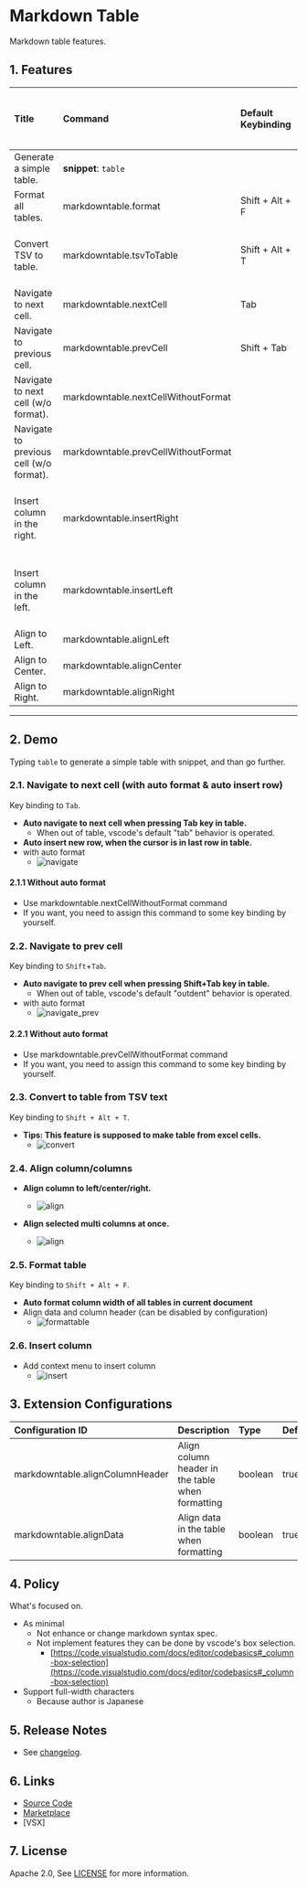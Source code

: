 # Markdown Table

Markdown table features.

## 1. Features

| Title                                   | Command                             | Default Keybinding | In the Editor Right Click Menu      |
| :-------------------------------------- | :---------------------------------- | :----------------- | :---------------------------------- |
| Generate a simple table.                | **snippet**: `table`                |                    | No                                  |
| Format all tables.                      | markdowntable.format                | Shift + Alt + F    | Yes                                 |
| Convert TSV to table.                   | markdowntable.tsvToTable            | Shift + Alt + T    | Yes (only when selecting range)     |
| Navigate to next cell.                  | markdowntable.nextCell              | Tab                | No                                  |
| Navigate to previous cell.              | markdowntable.prevCell              | Shift + Tab        | No                                  |
| Navigate to next cell (w/o format).     | markdowntable.nextCellWithoutFormat |                    | No                                  |
| Navigate to previous cell (w/o format). | markdowntable.prevCellWithoutFormat |                    | No                                  |
| Insert column in the right.             | markdowntable.insertRight           |                    | Yes (only when not selecting range) |
| Insert column in the left.              | markdowntable.insertLeft            |                    | Yes (only when not selecting range) |
| Align to Left.                          | markdowntable.alignLeft             |                    | Yes                                 |
| Align to Center.                        | markdowntable.alignCenter           |                    | Yes                                 |
| Align to Right.                         | markdowntable.alignRight            |                    | Yes                                 |

---

## 2. Demo

Typing `table` to generate a simple table with snippet, and than go further.

### 2.1. Navigate to next cell (with auto format & auto insert row)

Key binding to `Tab`.

- **Auto navigate to next cell when pressing Tab key in table.**
    - When out of table, vscode's default "tab" behavior is operated.
- **Auto insert new row, when the cursor is in last row in table.**
- with auto format
    - ![navigate](images/navigate_next_cell.gif)

#### 2.1.1 Without auto format

- Use markdowntable.nextCellWithoutFormat command
- If you want, you need to assign this command to some key binding by yourself.

### 2.2. Navigate to prev cell

Key binding to `Shift`+`Tab`.

- **Auto navigate to prev cell when pressing Shift+Tab key in table.**
    - When out of table, vscode's default "outdent" behavior is operated.
- with auto format
    - ![navigate_prev](images/navigate_prev_cell.gif)

#### 2.2.1 Without auto format

- Use markdowntable.prevCellWithoutFormat command
- If you want, you need to assign this command to some key binding by yourself.

### 2.3. Convert to table from TSV text

Key binding to `Shift + Alt + T`.

- **Tips: This feature is supposed to make table from excel cells.**
    - ![convert](images/table_from_excel.gif)

### 2.4. Align column/columns

- **Align column to left/center/right.**
    - ![align](images/align_column.gif)

- **Align selected multi columns at once.**
    - ![align](images/align_columns_at_once.gif)

### 2.5. Format table

Key binding to `Shift + Alt + F`.

- **Auto format column width of all tables in current document**
- Align data and column header (can be disabled by configuration)
    - ![formattable](images/format_table.gif)

### 2.6. Insert column

- Add context menu to insert column
    - ![insert](images/insert.gif)

## 3. Extension Configurations

| Configuration ID                | Description                                      | Type    | Default |
| :------------------------------ | :----------------------------------------------- | :------ | :------ |
| markdowntable.alignColumnHeader | Align column header in the table when formatting | boolean | true    |
| markdowntable.alignData         | Align data in the table when formatting          | boolean | true    |

## 4. Policy

What's focused on.

- As minimal
    - Not enhance or change markdown syntax spec.
    - Not implement features they can be done by vscode's box selection.
        - [https://code.visualstudio.com/docs/editor/codebasics#_column-box-selection](https://code.visualstudio.com/docs/editor/codebasics#_column-box-selection)
- Support full-width characters
    - Because author is Japanese

## 5. Release Notes

- See [changelog](CHANGELOG.md).

## 6. Links

- [Source Code](https://github.com/takumisoft68/vscode-markdown-table)
- [Marketplace](https://marketplace.visualstudio.com/items?itemName=TakumiI.markdowntable)
- [VSX]

## 7. License

Apache 2.0, See [LICENSE](LICENSE) for more information.
